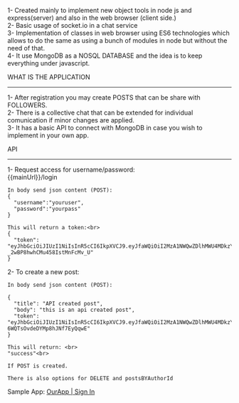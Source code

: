 
1- Created mainly to implement new object tools in node js and express(server) and also in the web browser (client side.)<br>
2- Basic usage of socket.io in a chat service<br>
3- Implementation of classes in web browser using ES6 technologies which allows to do the same as using a bunch of modules in node but
   without the need of that.<br>
4- It use MongoDB as a NOSQL DATABASE and the idea is to keep everything under javascript.<br>

   WHAT IS THE APPLICATION
   <hr>
   
1- After registration you may create POSTS that can be share with FOLLOWERS.<br>
2- There is a collective chat that can be extended for individual comunication if minor changes are applied.<br>
3- It has a basic API to connect with MongoDB in case you wish to implement in your own app.<br>

   API
   <hr>
   
1- Request access for username/password:<br>
    {{mainUrl}}/login<br>
    
    In body send json content (POST):
    {
      "username":"youruser",
      "password":"yourpass"
    }
    
    This will return a token:<br>
    {
      "token": "eyJhbGciOiJIUzI1NiIsInR5cCI6IkpXVCJ9.eyJfaWQiOiI2MzA1NWQwZDlhMWU4MDkzYmMwNjNhZTMiLCJpYXQiOjE2NjQ4OTU3MDQsImV4cCI6MTY2NzQ4NzcwNH0.cUn1Tl3Z2oi1qyfC-_2wBP8hwhCMu458IstMnFcMv_U"
    }
    
 2- To create a new post:<br>
    
    In body send json content (POST):
   
    {
      "title": "API created post",
      "body": "this is an api created post",
      "token": "eyJhbGciOiJIUzI1NiIsInR5cCI6IkpXVCJ9.eyJfaWQiOiI2MzA1NWQwZDlhMWU4MDkzYmMwNjNhZTMiLCJpYXQiOjE2NjQ1NTE2MjgsImV4cCI6MTY2NzE0MzYyOH0.zrSmt6ZELGAnHHPyb-6WQTsOvdeDYMp8hJNf7EyQqwE"
    }
    
    This will return: <br>
    "success"<br>
    
    If POST is created.
    
    There is also options for DELETE and postsBYAuthorId
   
 Sample App: <a href="https://complextodoapp.herokuapp.com/" target="_blank" >OurApp | Sign In </a>
    
    
    
